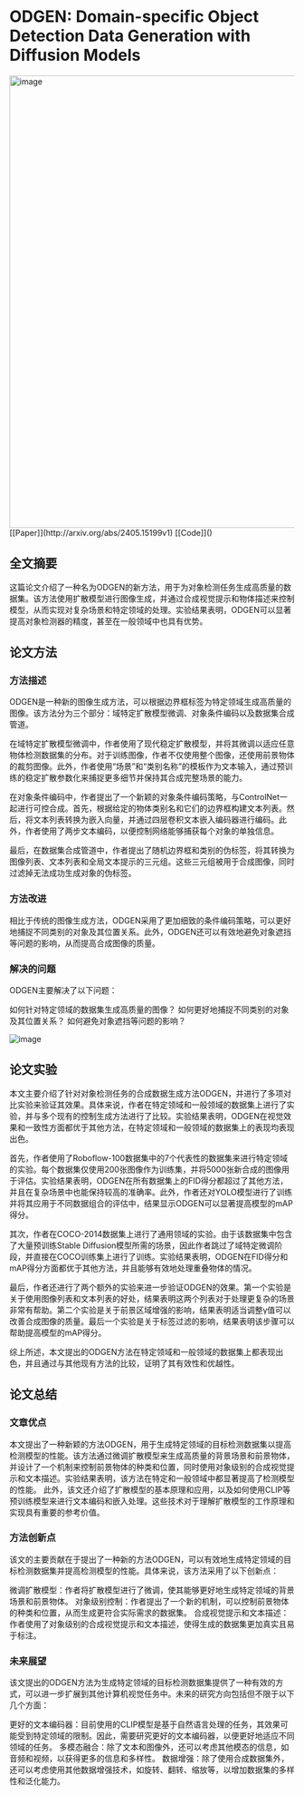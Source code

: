 # ODGEN: Domain-specific Object Detection Data Generation with Diffusion Models

<img width="798" alt="image" src="https://github.com/icey-zhang/notebook/assets/54712081/7a9ed4ad-91f6-4791-a0cb-f68a4878b2b3">
[[Paper]](http://arxiv.org/abs/2405.15199v1) [[Code]]()


## 全文摘要
这篇论文介绍了一种名为ODGEN的新方法，用于为对象检测任务生成高质量的数据集。该方法使用扩散模型进行图像生成，并通过合成视觉提示和物体描述来控制模型，从而实现对复杂场景和特定领域的处理。实验结果表明，ODGEN可以显著提高对象检测器的精度，甚至在一般领域中也具有优势。

## 论文方法
### 方法描述
ODGEN是一种新的图像生成方法，可以根据边界框标签为特定领域生成高质量的图像。该方法分为三个部分：域特定扩散模型微调、对象条件编码以及数据集合成管道。

在域特定扩散模型微调中，作者使用了现代稳定扩散模型，并将其微调以适应任意物体检测数据集的分布。对于训练图像，作者不仅使用整个图像，还使用前景物体的裁剪图像。此外，作者使用“场景”和“类别名称”的模板作为文本输入，通过预训练的稳定扩散参数化来捕捉更多细节并保持其合成完整场景的能力。

在对象条件编码中，作者提出了一个新颖的对象条件编码策略，与ControlNet一起进行可控合成。首先，根据给定的物体类别名和它们的边界框构建文本列表。然后，将文本列表转换为嵌入向量，并通过四层卷积文本嵌入编码器进行编码。此外，作者使用了两步文本编码，以便控制网络能够捕获每个对象的单独信息。

最后，在数据集合成管道中，作者提出了随机边界框和类别的伪标签，将其转换为图像列表、文本列表和全局文本提示的三元组。这些三元组被用于合成图像，同时过滤掉无法成功生成对象的伪标签。

### 方法改进
相比于传统的图像生成方法，ODGEN采用了更加细致的条件编码策略，可以更好地捕捉不同类别的对象及其位置关系。此外，ODGEN还可以有效地避免对象遮挡等问题的影响，从而提高合成图像的质量。

### 解决的问题
ODGEN主要解决了以下问题：

如何针对特定领域的数据集生成高质量的图像？
如何更好地捕捉不同类别的对象及其位置关系？
如何避免对象遮挡等问题的影响？

![image](https://github.com/icey-zhang/notebook/assets/54712081/3b76a56e-d8c7-4b52-b6fe-454a71c6619d)


## 论文实验
本文主要介绍了针对对象检测任务的合成数据生成方法ODGEN，并进行了多项对比实验来验证其效果。具体来说，作者在特定领域和一般领域的数据集上进行了实验，并与多个现有的控制生成方法进行了比较。实验结果表明，ODGEN在视觉效果和一致性方面都优于其他方法，在特定领域和一般领域的数据集上的表现均表现出色。

首先，作者使用了Roboflow-100数据集中的7个代表性的数据集来进行特定领域的实验。每个数据集仅使用200张图像作为训练集，并将5000张新合成的图像用于评估。实验结果表明，ODGEN在所有数据集上的FID得分都超过了其他方法，并且在复杂场景中也能保持较高的准确率。此外，作者还对YOLO模型进行了训练并将其应用于不同数据组合的评估中，结果显示ODGEN可以显著提高模型的mAP得分。

其次，作者在COCO-2014数据集上进行了通用领域的实验。由于该数据集中包含了大量预训练Stable Diffusion模型所需的场景，因此作者跳过了域特定微调阶段，并直接在COCO训练集上进行了训练。实验结果表明，ODGEN在FID得分和mAP得分方面都优于其他方法，并且能够有效地处理重叠物体的情况。

最后，作者还进行了两个额外的实验来进一步验证ODGEN的效果。第一个实验是关于使用图像列表和文本列表的好处，结果表明这两个列表对于处理更复杂的场景非常有帮助。第二个实验是关于前景区域增强的影响，结果表明适当调整γ值可以改善合成图像的质量。最后一个实验是关于标签过滤的影响，结果表明该步骤可以帮助提高模型的mAP得分。

综上所述，本文提出的ODGEN方法在特定领域和一般领域的数据集上都表现出色，并且通过与其他现有方法的比较，证明了其有效性和优越性。

## 论文总结
### 文章优点
本文提出了一种新颖的方法ODGEN，用于生成特定领域的目标检测数据集以提高检测模型的性能。该方法通过微调扩散模型来生成高质量的背景场景和前景物体，并设计了一个机制来控制前景物体的种类和位置，同时使用对象级别的合成视觉提示和文本描述。实验结果表明，该方法在特定和一般领域中都显著提高了检测模型的性能。 此外，该文还介绍了扩散模型的基本原理和应用，以及如何使用CLIP等预训练模型来进行文本编码和嵌入处理。这些技术对于理解扩散模型的工作原理和实现具有重要的参考价值。

### 方法创新点
该文的主要贡献在于提出了一种新的方法ODGEN，可以有效地生成特定领域的目标检测数据集并提高检测模型的性能。具体来说，该方法采用了以下创新点：

微调扩散模型：作者将扩散模型进行了微调，使其能够更好地生成特定领域的背景场景和前景物体。
对象级别控制：作者提出了一个新的机制，可以控制前景物体的种类和位置，从而生成更符合实际需求的数据集。
合成视觉提示和文本描述：作者使用了对象级别的合成视觉提示和文本描述，使得生成的数据集更加真实且易于标注。
### 未来展望
该文提出的ODGEN方法为生成特定领域的目标检测数据集提供了一种有效的方式，可以进一步扩展到其他计算机视觉任务中。未来的研究方向包括但不限于以下几个方面：

更好的文本编码器：目前使用的CLIP模型是基于自然语言处理的任务，其效果可能受到特定领域的限制。因此，需要研究更好的文本编码器，以便更好地适应不同领域的任务。
多模态融合：除了文本和图像外，还可以考虑其他模态的信息，如音频和视频，以获得更多的信息和多样性。
数据增强：除了使用合成数据集外，还可以考虑使用其他数据增强技术，如旋转、翻转、缩放等，以增加数据集的多样性和泛化能力。
